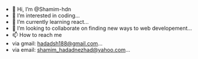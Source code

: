 - 👋 Hi, I’m @Shamim-hdn
- 👀 I’m interested in coding...
- 🌱 I’m currently learning react...
- 💞️ I’m looking to collaborate on finding new ways to web developement...
- 📫 How to reach me 
- via gmail: hadadsh188@gmail.com...
- via email: shamim_hadadnezhad@yahoo.com...

<!---
Shamim-hdn/Shamim-hdn is a ✨ special ✨ repository because its `README.md` (this file) appears on your GitHub profile.
You can click the Preview link to take a look at your changes.
--->
